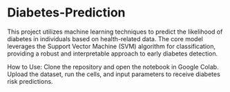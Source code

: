 # Diabetes-Prediction
This project utilizes machine learning techniques to predict the likelihood of diabetes in individuals based on health-related data. The core model leverages the Support Vector Machine (SVM) algorithm for classification, providing a robust and interpretable approach to early diabetes detection.

How to Use:
Clone the repository and open the notebook in Google Colab.
Upload the dataset, run the cells, and input parameters to receive diabetes risk predictions.
